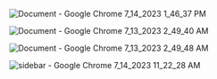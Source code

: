![Document - Google Chrome 7_14_2023 1_46_37 PM](https://github.com/shalomola/AMIS/assets/83159602/603aa175-23ed-4e8a-84dc-914134bf42ec)

![Document - Google Chrome 7_13_2023 2_49_40 AM](https://github.com/shalomola/AMIS/assets/83159602/a8da1856-1b13-4f4e-97c5-3e0c0795af47)

![Document - Google Chrome 7_13_2023 2_49_48 AM](https://github.com/shalomola/AMIS/assets/83159602/857da019-73bc-41b3-9aeb-0f480599349e)

![sidebar - Google Chrome 7_14_2023 11_22_28 AM](https://github.com/shalomola/AMIS/assets/83159602/3f2762e5-0adb-4c95-9885-1119be3196c3)
